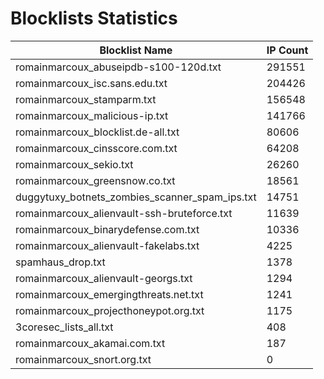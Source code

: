 # Blocklists Statistics
| Blocklist Name | IP Count |
|----|----|
| romainmarcoux_abuseipdb-s100-120d.txt | 291551 |
| romainmarcoux_isc.sans.edu.txt | 204426 |
| romainmarcoux_stamparm.txt | 156548 |
| romainmarcoux_malicious-ip.txt | 141766 |
| romainmarcoux_blocklist.de-all.txt | 80606 |
| romainmarcoux_cinsscore.com.txt | 64208 |
| romainmarcoux_sekio.txt | 26260 |
| romainmarcoux_greensnow.co.txt | 18561 |
| duggytuxy_botnets_zombies_scanner_spam_ips.txt | 14751 |
| romainmarcoux_alienvault-ssh-bruteforce.txt | 11639 |
| romainmarcoux_binarydefense.com.txt | 10336 |
| romainmarcoux_alienvault-fakelabs.txt | 4225 |
| spamhaus_drop.txt | 1378 |
| romainmarcoux_alienvault-georgs.txt | 1294 |
| romainmarcoux_emergingthreats.net.txt | 1241 |
| romainmarcoux_projecthoneypot.org.txt | 1175 |
| 3coresec_lists_all.txt | 408 |
| romainmarcoux_akamai.com.txt | 187 |
| romainmarcoux_snort.org.txt | 0 |
